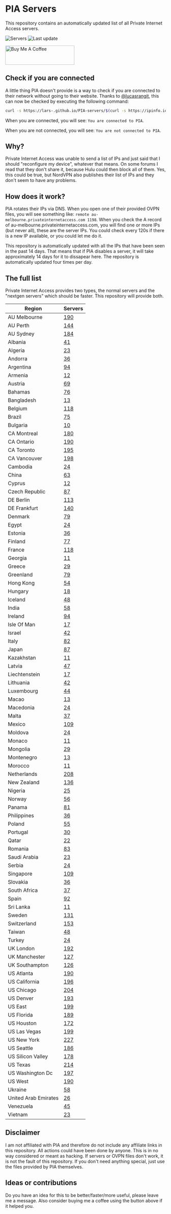 # PIA Servers
This repository contains an automatically updated list of all Private Internet Access servers.

![Servers](https://img.shields.io/badge/servers-8423-brightgreen) ![Last update](https://img.shields.io/badge/last%20update-2022--03--04%2012%3A59%20CET-brightgreen) 

<a href="https://www.buymeacoffee.com/Lars-" target="_blank"><img src="https://cdn.buymeacoffee.com/buttons/v2/default-orange.png" alt="Buy Me A Coffee" height="60" style="height: 60px !important;width: 217px !important;" ></a>

## Check if you are connected
A little thing PIA doesn't provide is a way to check if you are connected to their network without going to their website.
Thanks to [@lucasrangit](https://github.com/lucasrangit), this can now be checked by executing the following command:
```bash
curl -s https://lars-.github.io/PIA-servers/$(curl -s https://ipinfo.io/ip)
```

When you are connected, you will see: `You are connected to PIA`.

When you are not connected, you will see: `You are not connected to PIA`.

## Why?
Private Internet Access was unable to send a list of IPs and just said that I should "reconfigure my device", whatever that means.
On some forums I read that they don't share it, because Hulu could then block all of them. Yes, this could be true, but NordVPN also publishes their list of IPs and they don't seem to have any problems.

## How does it work?
PIA rotates their IPs via DNS. When you open one of their provided OVPN files, you will see something like:
`remote au-melbourne.privateinternetaccess.com 1198`. When you check the A record of au-melbourne.privateinternetaccess.com, you will find one or more IPs (but never all), these are the server IPs.
You could check every 120s if there is a new IP available, or you could let me do it.

This repository is automatically updated with all the IPs that have been seen in the past 14 days. That means that if PIA disables a server, it will take approximately 14 days for it to dissapear here.
The repository is automatically updated four times per day.

## The full list
Private Internet Access provides two types, the normal servers and the "nextgen servers" which should be faster. This repository will provide both.

Region | Servers
------ |--------
AU Melbourne | [190](https://github.com/Lars-/PIA-servers/tree/master/regions/AU%20Melbourne)
AU Perth | [144](https://github.com/Lars-/PIA-servers/tree/master/regions/AU%20Perth)
AU Sydney | [184](https://github.com/Lars-/PIA-servers/tree/master/regions/AU%20Sydney)
Albania | [41](https://github.com/Lars-/PIA-servers/tree/master/regions/Albania)
Algeria | [23](https://github.com/Lars-/PIA-servers/tree/master/regions/Algeria)
Andorra | [36](https://github.com/Lars-/PIA-servers/tree/master/regions/Andorra)
Argentina | [94](https://github.com/Lars-/PIA-servers/tree/master/regions/Argentina)
Armenia | [12](https://github.com/Lars-/PIA-servers/tree/master/regions/Armenia)
Austria | [69](https://github.com/Lars-/PIA-servers/tree/master/regions/Austria)
Bahamas | [76](https://github.com/Lars-/PIA-servers/tree/master/regions/Bahamas)
Bangladesh | [13](https://github.com/Lars-/PIA-servers/tree/master/regions/Bangladesh)
Belgium | [118](https://github.com/Lars-/PIA-servers/tree/master/regions/Belgium)
Brazil | [75](https://github.com/Lars-/PIA-servers/tree/master/regions/Brazil)
Bulgaria | [10](https://github.com/Lars-/PIA-servers/tree/master/regions/Bulgaria)
CA Montreal | [180](https://github.com/Lars-/PIA-servers/tree/master/regions/CA%20Montreal)
CA Ontario | [190](https://github.com/Lars-/PIA-servers/tree/master/regions/CA%20Ontario)
CA Toronto | [195](https://github.com/Lars-/PIA-servers/tree/master/regions/CA%20Toronto)
CA Vancouver | [198](https://github.com/Lars-/PIA-servers/tree/master/regions/CA%20Vancouver)
Cambodia | [24](https://github.com/Lars-/PIA-servers/tree/master/regions/Cambodia)
China | [63](https://github.com/Lars-/PIA-servers/tree/master/regions/China)
Cyprus | [12](https://github.com/Lars-/PIA-servers/tree/master/regions/Cyprus)
Czech Republic | [87](https://github.com/Lars-/PIA-servers/tree/master/regions/Czech%20Republic)
DE Berlin | [113](https://github.com/Lars-/PIA-servers/tree/master/regions/DE%20Berlin)
DE Frankfurt | [140](https://github.com/Lars-/PIA-servers/tree/master/regions/DE%20Frankfurt)
Denmark | [79](https://github.com/Lars-/PIA-servers/tree/master/regions/Denmark)
Egypt | [24](https://github.com/Lars-/PIA-servers/tree/master/regions/Egypt)
Estonia | [36](https://github.com/Lars-/PIA-servers/tree/master/regions/Estonia)
Finland | [77](https://github.com/Lars-/PIA-servers/tree/master/regions/Finland)
France | [118](https://github.com/Lars-/PIA-servers/tree/master/regions/France)
Georgia | [11](https://github.com/Lars-/PIA-servers/tree/master/regions/Georgia)
Greece | [29](https://github.com/Lars-/PIA-servers/tree/master/regions/Greece)
Greenland | [79](https://github.com/Lars-/PIA-servers/tree/master/regions/Greenland)
Hong Kong | [54](https://github.com/Lars-/PIA-servers/tree/master/regions/Hong%20Kong)
Hungary | [18](https://github.com/Lars-/PIA-servers/tree/master/regions/Hungary)
Iceland | [48](https://github.com/Lars-/PIA-servers/tree/master/regions/Iceland)
India | [58](https://github.com/Lars-/PIA-servers/tree/master/regions/India)
Ireland | [94](https://github.com/Lars-/PIA-servers/tree/master/regions/Ireland)
Isle Of Man | [17](https://github.com/Lars-/PIA-servers/tree/master/regions/Isle%20Of%20Man)
Israel | [42](https://github.com/Lars-/PIA-servers/tree/master/regions/Israel)
Italy | [82](https://github.com/Lars-/PIA-servers/tree/master/regions/Italy)
Japan | [87](https://github.com/Lars-/PIA-servers/tree/master/regions/Japan)
Kazakhstan | [11](https://github.com/Lars-/PIA-servers/tree/master/regions/Kazakhstan)
Latvia | [47](https://github.com/Lars-/PIA-servers/tree/master/regions/Latvia)
Liechtenstein | [17](https://github.com/Lars-/PIA-servers/tree/master/regions/Liechtenstein)
Lithuania | [42](https://github.com/Lars-/PIA-servers/tree/master/regions/Lithuania)
Luxembourg | [44](https://github.com/Lars-/PIA-servers/tree/master/regions/Luxembourg)
Macao | [13](https://github.com/Lars-/PIA-servers/tree/master/regions/Macao)
Macedonia | [24](https://github.com/Lars-/PIA-servers/tree/master/regions/Macedonia)
Malta | [37](https://github.com/Lars-/PIA-servers/tree/master/regions/Malta)
Mexico | [109](https://github.com/Lars-/PIA-servers/tree/master/regions/Mexico)
Moldova | [24](https://github.com/Lars-/PIA-servers/tree/master/regions/Moldova)
Monaco | [11](https://github.com/Lars-/PIA-servers/tree/master/regions/Monaco)
Mongolia | [29](https://github.com/Lars-/PIA-servers/tree/master/regions/Mongolia)
Montenegro | [13](https://github.com/Lars-/PIA-servers/tree/master/regions/Montenegro)
Morocco | [11](https://github.com/Lars-/PIA-servers/tree/master/regions/Morocco)
Netherlands | [208](https://github.com/Lars-/PIA-servers/tree/master/regions/Netherlands)
New Zealand | [136](https://github.com/Lars-/PIA-servers/tree/master/regions/New%20Zealand)
Nigeria | [25](https://github.com/Lars-/PIA-servers/tree/master/regions/Nigeria)
Norway | [56](https://github.com/Lars-/PIA-servers/tree/master/regions/Norway)
Panama | [81](https://github.com/Lars-/PIA-servers/tree/master/regions/Panama)
Philippines | [36](https://github.com/Lars-/PIA-servers/tree/master/regions/Philippines)
Poland | [55](https://github.com/Lars-/PIA-servers/tree/master/regions/Poland)
Portugal | [30](https://github.com/Lars-/PIA-servers/tree/master/regions/Portugal)
Qatar | [22](https://github.com/Lars-/PIA-servers/tree/master/regions/Qatar)
Romania | [83](https://github.com/Lars-/PIA-servers/tree/master/regions/Romania)
Saudi Arabia | [23](https://github.com/Lars-/PIA-servers/tree/master/regions/Saudi%20Arabia)
Serbia | [24](https://github.com/Lars-/PIA-servers/tree/master/regions/Serbia)
Singapore | [109](https://github.com/Lars-/PIA-servers/tree/master/regions/Singapore)
Slovakia | [36](https://github.com/Lars-/PIA-servers/tree/master/regions/Slovakia)
South Africa | [37](https://github.com/Lars-/PIA-servers/tree/master/regions/South%20Africa)
Spain | [92](https://github.com/Lars-/PIA-servers/tree/master/regions/Spain)
Sri Lanka | [11](https://github.com/Lars-/PIA-servers/tree/master/regions/Sri%20Lanka)
Sweden | [131](https://github.com/Lars-/PIA-servers/tree/master/regions/Sweden)
Switzerland | [153](https://github.com/Lars-/PIA-servers/tree/master/regions/Switzerland)
Taiwan | [48](https://github.com/Lars-/PIA-servers/tree/master/regions/Taiwan)
Turkey | [24](https://github.com/Lars-/PIA-servers/tree/master/regions/Turkey)
UK London | [192](https://github.com/Lars-/PIA-servers/tree/master/regions/UK%20London)
UK Manchester | [127](https://github.com/Lars-/PIA-servers/tree/master/regions/UK%20Manchester)
UK Southampton | [126](https://github.com/Lars-/PIA-servers/tree/master/regions/UK%20Southampton)
US Atlanta | [190](https://github.com/Lars-/PIA-servers/tree/master/regions/US%20Atlanta)
US California | [196](https://github.com/Lars-/PIA-servers/tree/master/regions/US%20California)
US Chicago | [204](https://github.com/Lars-/PIA-servers/tree/master/regions/US%20Chicago)
US Denver | [193](https://github.com/Lars-/PIA-servers/tree/master/regions/US%20Denver)
US East | [199](https://github.com/Lars-/PIA-servers/tree/master/regions/US%20East)
US Florida | [189](https://github.com/Lars-/PIA-servers/tree/master/regions/US%20Florida)
US Houston | [172](https://github.com/Lars-/PIA-servers/tree/master/regions/US%20Houston)
US Las Vegas | [199](https://github.com/Lars-/PIA-servers/tree/master/regions/US%20Las%20Vegas)
US New York | [227](https://github.com/Lars-/PIA-servers/tree/master/regions/US%20New%20York)
US Seattle | [186](https://github.com/Lars-/PIA-servers/tree/master/regions/US%20Seattle)
US Silicon Valley | [178](https://github.com/Lars-/PIA-servers/tree/master/regions/US%20Silicon%20Valley)
US Texas | [214](https://github.com/Lars-/PIA-servers/tree/master/regions/US%20Texas)
US Washington Dc | [197](https://github.com/Lars-/PIA-servers/tree/master/regions/US%20Washington%20Dc)
US West | [190](https://github.com/Lars-/PIA-servers/tree/master/regions/US%20West)
Ukraine | [58](https://github.com/Lars-/PIA-servers/tree/master/regions/Ukraine)
United Arab Emirates | [26](https://github.com/Lars-/PIA-servers/tree/master/regions/United%20Arab%20Emirates)
Venezuela | [45](https://github.com/Lars-/PIA-servers/tree/master/regions/Venezuela)
Vietnam | [23](https://github.com/Lars-/PIA-servers/tree/master/regions/Vietnam)


## Disclaimer
I am not affiliated with PIA and therefore do not include any affiliate links in this repository. 
All actions could have been done by anyone. This is in no way considered or meant as hacking. 
If servers or OVPN files don't work, it is not the fault of this repository. If you don't need anything special, just use the files provided by PIA themselves.

## Ideas or contributions
Do you have an idea for this to be better/faster/more useful, please leave me a message. Also consider buying me a coffee using the button above if it helped you.
